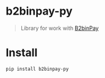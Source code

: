 # b2binpay-py
> Library for work with [B2binPay](https://docs.b2binpay.com/v2/en/api-reference.html?roistat_visit=584687)
# Install
`pip install b2binpay-py`

